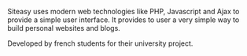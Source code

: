 Siteasy uses modern web technologies like PHP, Javascript and Ajax to provide a simple user interface.
It provides to user a very simple way to build personal websites and blogs.

Developed by french students for their university project.